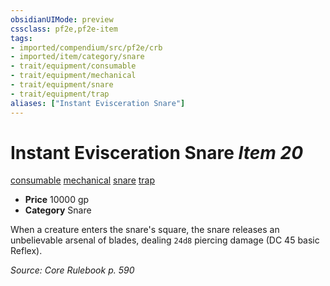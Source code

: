 ```yaml
---
obsidianUIMode: preview
cssclass: pf2e,pf2e-item
tags:
- imported/compendium/src/pf2e/crb
- imported/item/category/snare
- trait/equipment/consumable
- trait/equipment/mechanical
- trait/equipment/snare
- trait/equipment/trap
aliases: ["Instant Evisceration Snare"]
---
```

# Instant Evisceration Snare *Item 20*  
[consumable](consumable.md)  [mechanical](mechanical.md)  [snare](snare.md)  [trap](trap.md)  

- **Price** 10000 gp
- **Category** Snare

When a creature enters the snare's square, the snare releases an unbelievable arsenal of blades, dealing `24d8` piercing damage (DC 45 basic Reflex).

*Source: Core Rulebook p. 590*